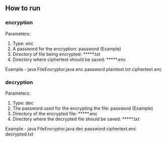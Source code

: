 ## How to run

### encryption

Parameters:

1. Type: enc
2. A password for the encryption: password (Example)
3. Directory of file being encrypted: *****.txt
4. Directory where ciphertext should be saved: *****.enc

Example - java FileEncryptor.java enc password plaintext.txt ciphertext.enc

### decryption

Parameters:

1. Type: dec
2. The password used for the encrypting the file: password (Example)
4. Directory of the encrypted file: *****.enc
5. Directory where the decrypted file should be saved: *****.txt

Example - java FileEncryptor.java dec password ciphertext.enc decrypted.txt

